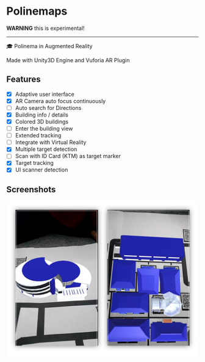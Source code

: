 # Polinemaps

**WARNING** this is experimental!

---

🎓 Polinema in Augmented Reality

Made with Unity3D Engine and Vuforia AR Plugin

## Features
- [x] Adaptive user interface
- [x] AR Camera auto focus continuously
- [ ] Auto search for Directions
- [x] Building info / details
- [x] Colored 3D buildings
- [ ] Enter the building view
- [ ] Extended tracking
- [ ] Integrate with Virtual Reality
- [x] Multiple target detection
- [ ] Scan with ID Card (KTM) as target marker
- [x] Target tracking
- [x] UI scanner detection

## Screenshots
![Gameplay](https://github.com/fardhanardhi/polinemaps/blob/master/images/ss.png?raw=true "Polinemaps Gameplay")
